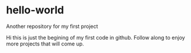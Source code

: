 # hello-world
Another repository for my first project

Hi this is just the begining of my first code in github. Follow along to enjoy more projects that will come up.
